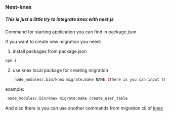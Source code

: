### Nest-knex

##### This is just a little try to integrate knex with nest.js

Command for starting application you can find in package.json

If you want to create new migration you need:

1. install packages from package.json

```bash
npm i
```
2. use knex local package for creating migration

```bash
	node_modules/.bin/knex migrate:make NAME (there is you can input the name of migration)
```

example:

```bash
 node_modules/.bin/knex migrate:make create_user_table
```

And also there is you can use another commands from migration cli of [knex](http://knexjs.org/#Migrations-CLI)